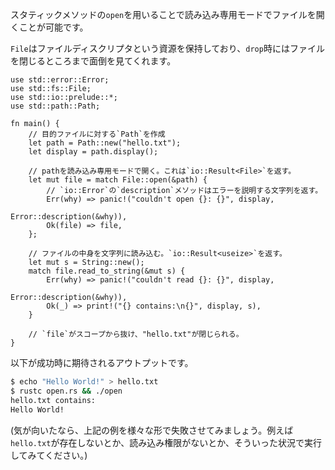 <!-- The `open` static method can be used to open a file in read-only mode. -->
スタティックメソッドの`open`を用いることで読み込み専用モードでファイルを開くことが可能です。

<!-- A `File` owns a resource, the file descriptor and takes care of closing the
file when it is `drop`ed. -->
`File`はファイルディスクリプタという資源を保持しており、`drop`時にはファイルを閉じるところまで面倒を見てくれます。

``` rust,ignore
use std::error::Error;
use std::fs::File;
use std::io::prelude::*;
use std::path::Path;

fn main() {
    // 目的ファイルに対する`Path`を作成
    let path = Path::new("hello.txt");
    let display = path.display();

    // pathを読み込み専用モードで開く。これは`io::Result<File>`を返す。
    let mut file = match File::open(&path) {
        // `io::Error`の`description`メソッドはエラーを説明する文字列を返す。
        Err(why) => panic!("couldn't open {}: {}", display,
                                                   Error::description(&why)),
        Ok(file) => file,
    };

    // ファイルの中身を文字列に読み込む。`io::Result<useize>`を返す。
    let mut s = String::new();
    match file.read_to_string(&mut s) {
        Err(why) => panic!("couldn't read {}: {}", display,
                                                   Error::description(&why)),
        Ok(_) => print!("{} contains:\n{}", display, s),
    }

    // `file`がスコープから抜け、"hello.txt"が閉じられる。
}

```

<!-- Here's the expected successful output: -->
以下が成功時に期待されるアウトプットです。

``` bash
$ echo "Hello World!" > hello.txt
$ rustc open.rs && ./open
hello.txt contains:
Hello World!
```

<!-- (You are encouraged to test the previous example under different failure
conditions: `hello.txt` doesn't exist, or `hello.txt` is not readable,
etc.) -->
(気が向いたなら、上記の例を様々な形で失敗させてみましょう。例えば`hello.txt`が存在しないとか、読み込み権限がないとか、そういった状況で実行してみてください。)
